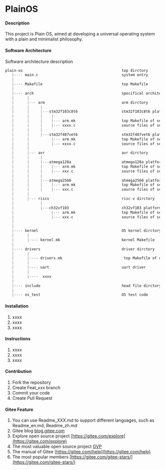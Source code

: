# PlainOS

#### Description
This project is Plain OS, aimed at developing a universal operating system with a plain and minimalist philosophy.

#### Software Architecture
Software architecture description
```c++
plain-os                                             top dirctory
   |---- main.c                                      system entry
   |
   |---- Makefile                                    top Makefile
   |
   |---- arch                                        specifical architecture
   |      |
   |      |--- arm                                   arm dirctory
   |      |     |
   |      |     |---stm32f103c8t6                    stm32f103c8t6 platform feature setup code
   |      |     |    |
   |      |     |    |--- arm.mk                     top Makefile of setup code
   |      |     |    |--- xxxx.c                     source files of setup code
   |      |     |
   |      |     |---stm32f407vet6                    stm32f407vet6 platform feature setup code
   |      |          |--- arm.mk                     top Makefile of setup code
   |      |          |--- xxxx.c                     source files of setup code
   |      |
   |      |--- avr                                   avr dirctory
   |      |     |
   |      |     |---atmega128a                       atmega128a platform feature setup code
   |      |     |    |--- arm.mk                     top Makefile of setup code
   |      |     |    |--- xxx.c                      source files of setup code
   |      |     |
   |      |     |---atmega2560                       atmega2560 platform feature setup code
   |      |     |    |--- arm.mk                     top Makefile of setup code
   |      |     |    |--- xxx.c                      source files of setup code
   |      |
   |      |--- riscv                                 risc-v dirctory
   |            |
   |            |---ch32vf103                        ch32vf103 platform feature setup code
   |                 |--- arm.mk                     top Makefile of setup code
   |                 |--- xxx.c                      source files of setup code
   |
   |  
   |---- kernel                                      OS kernel dirctory
   |      |
   |      |---- kernel.mk                            kernel Makefile
   |
   |---- drivers                                     driver dirctory
   |      |
   |      |---- drivers.mk                            top Makefile of driver code
   |      |
   |      |---- uart                                 uart driver
   |      |
   |      |----  xxxx
   | 
   |---- include                                     head file dirctory
   |
   |---- os_test                                     OS test code
```

#### Installation

1.  xxxx
2.  xxxx
3.  xxxx

#### Instructions

1.  xxxx
2.  xxxx
3.  xxxx

#### Contribution

1.  Fork the repository
2.  Create Feat_xxx branch
3.  Commit your code
4.  Create Pull Request


#### Gitee Feature

1.  You can use Readme\_XXX.md to support different languages, such as Readme\_en.md, Readme\_zh.md
2.  Gitee blog [blog.gitee.com](https://blog.gitee.com)
3.  Explore open source project [https://gitee.com/explore](https://gitee.com/explore)
4.  The most valuable open source project [GVP](https://gitee.com/gvp)
5.  The manual of Gitee [https://gitee.com/help](https://gitee.com/help)
6.  The most popular members  [https://gitee.com/gitee-stars/](https://gitee.com/gitee-stars/)
